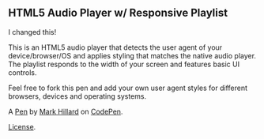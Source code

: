 HTML5 Audio Player w/ Responsive Playlist
-----------------------------------------

I changed this! 


This is an HTML5 audio player that detects the user agent of your device/browser/OS and applies styling that matches the native audio player. The playlist responds to the width of your screen and features basic UI controls.

Feel free to fork this pen and add your own user agent styles for different browsers, devices and operating systems.

A [Pen](http://codepen.io/markhillard/pen/Hjcwu) by [Mark Hillard](http://codepen.io/markhillard) on [CodePen](http://codepen.io/).

[License](http://codepen.io/markhillard/pen/Hjcwu/license).